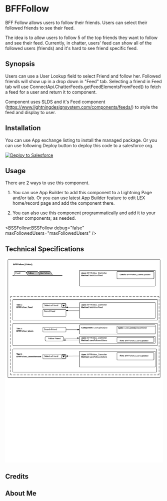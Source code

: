 # BFFFollow
BFF Follow allows users to follow their friends. Users can select their followed friends to see their feed.

The idea is to allow users to follow 5 of the top friends they want to follow and see their feed. Currently, in chatter, users' feed can show all of the followed users (friends) and it's hard to see friend specific feed.

## Synopsis
Users can use a User Lookup field to select Friend and follow her. Followed friends will show up in a drop down in "Feed" tab. Selecting a friend in Feed tab will use ConnectApi.ChatterFeeds.getFeedElementsFromFeed() to fetch a feed for a user and return it to component.
 
Component uses SLDS and it's Feed component (https://www.lightningdesignsystem.com/components/feeds/) to style the feed and display to user.


## Installation
You can use App exchange listing to install the managed package. Or you can use following Deploy button to deploy this code to a salesforce org.

<a href="https://githubsfdeploy.herokuapp.com?owner=jrattanpal&repo=BFFFollow">
  <img alt="Deploy to Salesforce" src="https://raw.githubusercontent.com/afawcett/githubsfdeploy/master/deploy.png">
</a>


## Usage ##
There are 2 ways to use this component. 

1) You can use App Builder to add this component to a Lightning Page and/or tab. Or you can use latest App Builder feature to edit LEX home/record page and add the component there.

2) You can also use this component programmatically and add it to your other components; as needed.

<BSSFollow:BSSFollow debug="false" maxFollowedUsers="maxFollowedUsers" />


## Technical Specifications ##
<img alt="BFFFollow - Diagram" src="resources/BFFFollow_Diagram.png">



## Credits


## About Me